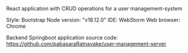 React application with CRUD operations for a user management-system

Style: Bootstrap
Node version: "v18.12.0"
IDE: WebStorm
Web browser: Chrome

Backend Springboot application source code: https://github.com/pabasaraRatnayake/user-management-server
